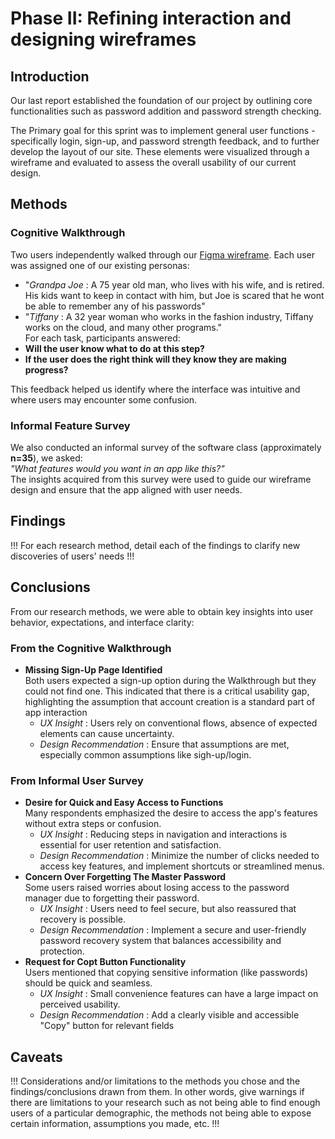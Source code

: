 # Phase II: Refining interaction and designing wireframes

## Introduction

Our last report established the foundation of our project by outlining core functionalities such as password addition and password strength checking. </br>

The Primary goal for this sprint was to implement general user functions - specifically login, sign-up, and password strength feedback, and to further develop the layout of our site. These elements were visualized through a wireframe and evaluated to assess the overall usability of our current design. <br/>

## Methods

### **Cognitive Walkthrough**<br/>
   Two users independently walked through our [Figma wireframe](https://www.figma.com/design/jhDGKQwlUj8O7kmT1LcQr2/WireFrame_2?node-id=0-1&p=f&t=7lfkEIRinDBzvPLv-0). Each user was assigned one of our existing personas: <br/>
   * "_Grandpa Joe_ : A 75 year old man, who lives with his wife, and is retired. His kids want to keep in contact with him, but Joe is scared that he wont be able to remember any of his passwords" <br/>
   * "_Tiffany_ : A 32 year woman  who works in the fashion industry, Tiffany works on the cloud, and many other programs." <br/>
   For each task, participants answered:<br/>
   * **Will the user know what to do at this step?** <br/>
   * **If the user does the right think will they know they are making progress?**


   This feedback helped us identify where the interface was intuitive and where users may encounter some confusion.
### **Informal Feature Survey**<br/>
   We also conducted an informal survey of the software class (approximately **n=35**), we asked:<br/>
   _"What features would you want in an app like this?"_ <br/>
   The insights acquired from this survey were used to guide our wireframe design and ensure that the app aligned with user needs.

## Findings

!!! For each research method, detail each of the findings to clarify new discoveries of users' needs !!!

## Conclusions

From our research methods, we were able to obtain key insights into user behavior, expectations, and interface clarity: <br/>

### **From the Cognitive Walkthrough** <br/>
   * **Missing Sign-Up Page Identified** <br/>
      Both users expected a sign-up option during the Walkthrough but they could not find one. This indicated that there is a critical usability gap, highlighting the assumption that account creation is a standard part of app interaction <br/>
      - _UX Insight_ : Users rely on conventional flows, absence of expected elements can cause uncertainty. <br/>
      - _Design Recommendation_ : Ensure that assumptions are met, especially common assumptions like sigh-up/login. <br/>

### **From Informal User Survey** <br/>
   * **Desire for Quick and Easy Access to Functions** <br/>
      Many respondents emphasized the desire to access the app's features without extra steps or confusion. <br/>
      - _UX Insight_ : Reducing steps in navigation and interactions is essential for user retention and satisfaction. <br/>
      - _Design Recommendation_ : Minimize the number of clicks needed to access key features, and implement shortcuts or streamlined menus. <br/>
   * **Concern Over Forgetting The Master Password** <br/>
      Some users raised worries about losing access to the password manager due to forgetting their password. <br/>
      - _UX Insight_ : Users need to feel secure, but also reassured that recovery is possible. <br/>
      - _Design Recommendation_ : Implement a secure and user-friendly password recovery system that balances accessibility and protection. <br/>
   * **Request for Copt Button Functionality** <br/>
      Users mentioned that copying sensitive information (like passwords) should be quick and seamless. <br/>
      - _UX Insight_ : Small convenience features can have a large impact on perceived usability. <br/>
      - _Design Recommendation_ : Add a clearly visible and accessible "Copy" button for relevant fields <br/>

## Caveats

!!! Considerations and/or limitations to the methods you chose and the findings/conclusions drawn from them. In other words, give warnings if there are limitations to your research such as not being able to find enough users of a particular demographic, the methods not being able to expose certain information, assumptions you made, etc. !!!
